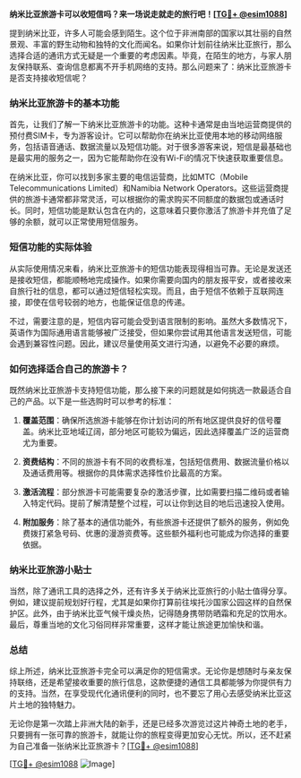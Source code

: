**纳米比亚旅游卡可以收短信吗？来一场说走就走的旅行吧！[[TG💪+ @esim1088](https://t.me/s/esim1088)]**

提到纳米比亚，许多人可能会感到陌生。这个位于非洲南部的国家以其壮丽的自然景观、丰富的野生动物和独特的文化而闻名。如果你计划前往纳米比亚旅行，那么选择合适的通讯方式无疑是一个重要的考虑因素。毕竟，在陌生的地方，与家人朋友保持联系、查询信息都离不开手机网络的支持。那么问题来了：纳米比亚旅游卡是否支持接收短信呢？

### 纳米比亚旅游卡的基本功能

首先，让我们了解一下纳米比亚旅游卡的功能。这种卡通常是由当地运营商提供的预付费SIM卡，专为游客设计。它可以帮助你在纳米比亚使用本地的移动网络服务，包括语音通话、数据流量以及短信功能。对于很多游客来说，短信是最基础也是最实用的服务之一，因为它能帮助你在没有Wi-Fi的情况下快速获取重要信息。

在纳米比亚，你可以找到多家主要的电信运营商，比如MTC（Mobile Telecommunications Limited）和Namibia Network Operators。这些运营商提供的旅游卡通常都非常灵活，可以根据你的需求购买不同额度的数据包或通话时长。同时，短信功能是默认包含在内的，这意味着只要你激活了旅游卡并充值了足够的余额，就可以正常使用短信服务。

### 短信功能的实际体验

从实际使用情况来看，纳米比亚旅游卡的短信功能表现得相当可靠。无论是发送还是接收短信，都能顺畅地完成操作。如果你需要向国内的朋友报平安，或者接收来自旅行社的信息，都可以通过短信轻松实现。而且，由于短信不依赖于互联网连接，即使在信号较弱的地方，也能保证信息的传递。

不过，需要注意的是，短信内容可能会受到语言限制的影响。虽然大多数情况下，英语作为国际通用语言能够被广泛接受，但如果你尝试用其他语言发送短信，可能会遇到兼容性问题。因此，建议尽量使用英文进行沟通，以避免不必要的麻烦。

### 如何选择适合自己的旅游卡？

既然纳米比亚旅游卡支持短信功能，那么接下来的问题就是如何挑选一款最适合自己的产品。以下是一些选购时可以参考的标准：

1. **覆盖范围**：确保所选旅游卡能够在你计划访问的所有地区提供良好的信号覆盖。纳米比亚地域辽阔，部分地区可能较为偏远，因此选择覆盖广泛的运营商尤为重要。
   
2. **资费结构**：不同的旅游卡有不同的收费标准，包括短信费用、数据流量价格以及通话费用等。根据你的具体需求选择性价比最高的方案。
   
3. **激活流程**：部分旅游卡可能需要复杂的激活步骤，比如需要扫描二维码或者输入特定代码。提前了解清楚整个过程，可以让你到达目的地后迅速投入使用。
   
4. **附加服务**：除了基本的通信功能外，有些旅游卡还提供了额外的服务，例如免费拨打紧急号码、优惠的漫游资费等。这些额外福利也可能成为你选择的重要依据。

### 纳米比亚旅游小贴士

当然，除了通讯工具的选择之外，还有许多关于纳米比亚旅行的小贴士值得分享。例如，建议提前规划好行程，尤其是如果你打算前往埃托沙国家公园这样的自然保护区。此外，由于纳米比亚气候干燥炎热，记得随身携带防晒霜和充足的饮用水。最后，尊重当地的文化习俗同样非常重要，这样才能让旅途更加愉快和谐。

### 总结

综上所述，纳米比亚旅游卡完全可以满足你的短信需求。无论你是想随时与亲友保持联络，还是希望接收重要的旅行信息，这款便捷的通信工具都能够为你提供有力的支持。当然，在享受现代化通讯便利的同时，也不要忘了用心去感受纳米比亚这片土地的独特魅力。

无论你是第一次踏上非洲大陆的新手，还是已经多次游览过这片神奇土地的老手，只要拥有一张可靠的旅游卡，就能让你的旅程变得更加安心无忧。所以，还不赶紧为自己准备一张纳米比亚旅游卡？[[TG💪+ @esim1088](https://t.me/s/esim1088)] 

[[TG💪+ @esim1088](https://t.me/s/esim1088) ![Image](https://i.postimg.cc/4NQfJmqS/Snipaste-2025-05-13-00-14-12.png)]